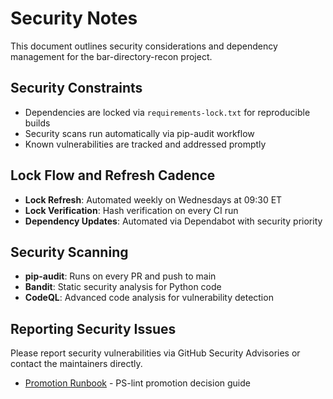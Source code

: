 # Security Notes

This document outlines security considerations and dependency management for the bar-directory-recon project.

## Security Constraints

- Dependencies are locked via `requirements-lock.txt` for reproducible builds
- Security scans run automatically via pip-audit workflow
- Known vulnerabilities are tracked and addressed promptly

## Lock Flow and Refresh Cadence

- **Lock Refresh**: Automated weekly on Wednesdays at 09:30 ET
- **Lock Verification**: Hash verification on every CI run
- **Dependency Updates**: Automated via Dependabot with security priority

## Security Scanning

- **pip-audit**: Runs on every PR and push to main
- **Bandit**: Static security analysis for Python code
- **CodeQL**: Advanced code analysis for vulnerability detection

## Reporting Security Issues

Please report security vulnerabilities via GitHub Security Advisories or contact the maintainers directly.


- [Promotion Runbook](docs/PROMOTION_RUNBOOK.md) - PS-lint promotion decision guide
